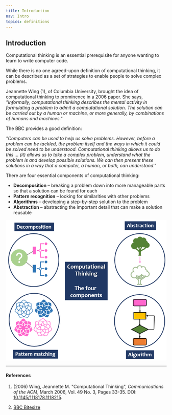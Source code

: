 ```yaml
---
title: Introduction
nav: Intro
topics: definitions
---
```


## Introduction

Computational thinking is an essential prerequisite for anyone wanting to learn to write computer code.

While there is no one agreed-upon definition of computational thinking, it can be described as a set of strategies to enable people to solve complex problems.

Jeannette Wing (1), of Columbia University, brought the idea of computational thinking to prominence in a 2006 paper. She says, *"Informally, computational thinking describes the mental activity in formulating a problem to admit a computational solution. The solution can be carried out by a human or machine, or more generally, by combinations of humans and machines."*

The BBC provides a good definition:

*"Computers can be used to help us solve problems. However, before a problem can be tackled, the problem itself and the ways in which it could be solved need to be understood. Computational thinking allows us to do this ... (it) allows us to take a complex problem, understand what the problem is and develop possible solutions. We can then present these solutions in a way that a computer, a human, or both, can understand."*

There are four essential components of computational thinking:

- **Decomposition** – breaking a problem down into more manageable parts so that a solution can be found for each
- **Pattern recognition** – looking for similarities with other problems 
- **Algorithms** – developing a step-by-step solution to the problem
- **Abstraction** – abstracting the important detail that can make a solution reusable

![Diagram of computational thinking](/images/comp-diagram.png "The four components")

-------------

#### References

1. (2006) Wing, Jeannette M. "Computational Thinking", *Communications of the ACM*, March 2006, Vol. 49 No. 3, Pages 33-35. DOI: [10.1145/1118178.1118215](https://dx.doi.org/10.1145/1118178.1118215).

2. [BBC Bitesize](https://www.bbc.com/bitesize/guides/zp92mp3/revision/1)
